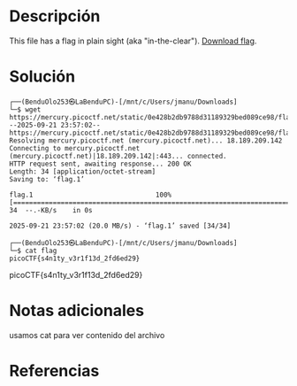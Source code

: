 # Descripción
This file has a flag in plain sight (aka "in-the-clear"). [Download flag](https://mercury.picoctf.net/static/2d24d50b4ebed90c704575627f1f57b2/flag).

# Solución 
```
┌──(BenduOlo253㉿LaBenduPC)-[/mnt/c/Users/jmanu/Downloads]
└─$ wget https://mercury.picoctf.net/static/0e428b2db9788d31189329bed089ce98/flag
--2025-09-21 23:57:02--  https://mercury.picoctf.net/static/0e428b2db9788d31189329bed089ce98/flag
Resolving mercury.picoctf.net (mercury.picoctf.net)... 18.189.209.142
Connecting to mercury.picoctf.net (mercury.picoctf.net)|18.189.209.142|:443... connected.
HTTP request sent, awaiting response... 200 OK
Length: 34 [application/octet-stream]
Saving to: ‘flag.1’

flag.1                               100%[======================================================================>]      34  --.-KB/s    in 0s

2025-09-21 23:57:02 (20.0 MB/s) - ‘flag.1’ saved [34/34]

┌──(BenduOlo253㉿LaBenduPC)-[/mnt/c/Users/jmanu/Downloads]
└─$ cat flag
picoCTF{s4n1ty_v3r1f13d_2fd6ed29}
```
picoCTF{s4n1ty_v3r1f13d_2fd6ed29}
# Notas adicionales 
usamos cat para ver contenido del archivo 

# Referencias 